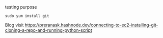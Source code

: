 testing purpose


```
sudo yum install git
```
Blog visit 
https://preranask.hashnode.dev/connecting-to-ec2-installing-git-cloning-a-repo-and-running-python-script

